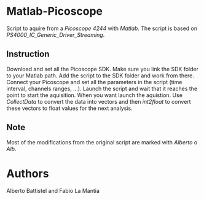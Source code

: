 # Matlab-Picoscope
Script to aquire from a *Picoscope 4244* with *Matlab*.
The script is based on _PS4000_IC_Generic_Driver_Streaming_.

## Instruction ##
Download and set all the Picoscope SDK. Make sure you link the SDK folder to your Matlab path.
Add the script to the SDK folder and work from there.
Connect your Picoscope and set all the parameters in the script (time interval, channels ranges, ...). 
Launch the script and wait that it reaches the point to start the aquisition. When you want launch the aquistion.
Use _CollectData_ to convert the data into vectors and then _int2float_ to convert these vectors to float values for the next analysis.

## Note ##
Most of the modifications from the original script are marked with *Alberto* o *Alb*.

# Authors #
Alberto Battistel and Fabio La Mantia
